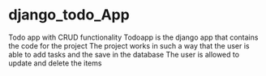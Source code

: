 # django_todo_App
Todo app with CRUD functionality
Todoapp is the django app that contains the code for the project
The project works in such a way that the user is able to add tasks and the save in the database
The user is allowed to update and delete the items
